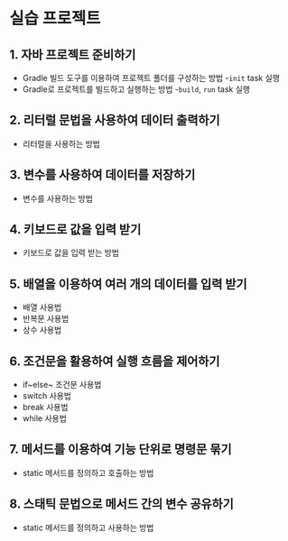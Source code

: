 # 실습 프로젝트

## 1. 자바 프로젝트 준비하기

- Gradle 빌드 도구를 이용하여 프로젝트 폴더를 구성하는 방법
  -`init` task 실행 
- Gradle로 프로젝트를 빌드하고 실행하는 방법
  -`build`, `run` task 실행 

## 2. 리터럴 문법을 사용하여 데이터 출력하기

- 리터럴을 사용하는 방법

## 3. 변수를 사용하여 데이터를 저장하기 

- 변수를 사용하는 방법

## 4. 키보드로 값을 입력 받기

- 키보드로 값을 입력 받는 방법 

## 5. 배열을 이용하여 여러 개의 데이터를 입력 받기

- 배열 사용법 
- 반복문 사용법
- 상수 사용법

## 6. 조건문을 활용하여 실행 흐름을 제어하기

- if~else~ 조건문 사용법
- switch 사용법
- break 사용법
- while 사용법 

## 7. 메서드를 이용하여 기능 단위로 명령문 묶기 

- static 메서드를 정의하고 호출하는 방법

## 8. 스태틱 문법으로 메서드 간의 변수 공유하기

- static 메서드를 정의하고 사용하는 방법
